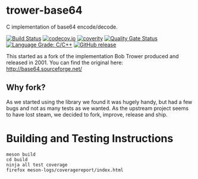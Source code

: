 <!--
SPDX-FileCopyrightText: 2016-2021 Comcast Cable Communications Management, LLC
SPDX-License-Identifier: Apache-2.0
-->
# trower-base64

C implementation of base64 encode/decode.

[![Build Status](https://github.com/xmidt-org/trower-base64/workflows/CI/badge.svg)](https://github.com/xmidt-org/trower-base64/actions)
[![codecov.io](http://codecov.io/github/xmidt-org/trower-base64/coverage.svg?branch=master)](http://codecov.io/github/xmidt-org/trower-base64?branch=master)
[![coverity](https://img.shields.io/coverity/scan/23253.svg)](https://scan.coverity.com/projects/xmidt-org-trower-base64)
[![Quality Gate Status](https://sonarcloud.io/api/project_badges/measure?project=xmidt-org_trower-base64&metric=alert_status)](https://sonarcloud.io/dashboard?id=xmidt-org_trower-base64)
[![Language Grade: C/C++](https://img.shields.io/lgtm/grade/cpp/g/xmidt-org/trower-base64.svg?logo=lgtm&logoWidth=18)](https://lgtm.com/projects/g/xmidt-org/trower-base64/context:cpp)
[![GitHub release](https://img.shields.io/github/release/xmidt-org/trower-base64.svg)](CHANGELOG.md)

This started as a fork of the implementation Bob Trower produced and released in
2001.  You can find the original here: http://base64.sourceforge.net/

## Why fork?

As we started using the library we found it was hugely handy, but had a few bugs
and not as many tests as we wanted.  As the upstream project seems to have lost
steam, we decided to fork, improve, release and ship.

# Building and Testing Instructions

```
meson build
cd build
ninja all test coverage
firefox meson-logs/coveragereport/index.html
```
